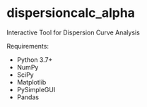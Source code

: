 # dispersioncalc_alpha
Interactive Tool for Dispersion Curve Analysis 



Requirements:
- Python 3.7+
- NumPy
- SciPy
- Matplotlib
- PySimpleGUI
- Pandas
